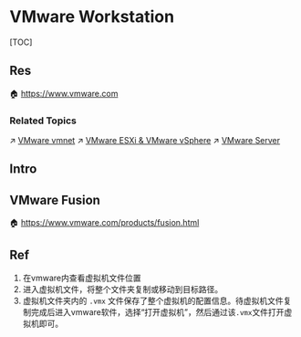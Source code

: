 # VMware Workstation

[TOC]



## Res
🏠 https://www.vmware.com


### Related Topics
↗ [VMware vmnet](../../../../../../🏎️%20Computer%20Networking%20and%20Communication/👰🏻‍♂️%20Network%20Virtualization/📌%20NV%20Implementations/Virtual%20Network/VMware%20vmnet.md)
↗ [VMware ESXi & VMware vSphere](../../Native%20Hypervisor/VMware%20ESXi%20&%20VMware%20vSphere/VMware%20ESXi%20&%20VMware%20vSphere.md)
↗ [VMware Server](VMware%20Server.md)



## Intro



## VMware Fusion
🏠 https://www.vmware.com/products/fusion.html




## Ref
[关于Vmware的vmx文件丢失问题的解决]: https://blog.csdn.net/houqi1993/article/details/49663115
[VMware 改变虚拟机文件位置]: https://blog.csdn.net/aa35434/article/details/132395038

1. 在vmware内查看虚拟机文件位置
2. 进入虚拟机文件，将整个文件夹复制或移动到目标路径。
3. 虚拟机文件夹内的 `.vmx` 文件保存了整个虚拟机的配置信息。待虚拟机文件复制完成后进入vmware软件，选择“打开虚拟机”，然后通过该`.vmx`文件打开虚拟机即可。